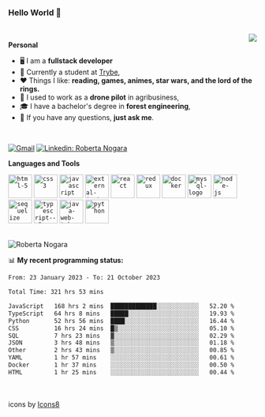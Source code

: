 ### Hello World 👋

<br />

<img align="right" src="https://github.blog/wp-content/uploads/2018/10/46896184-b679fc80-ce30-11e8-88bf-921e9b788f7c.gif?resize=200%2C200"  />

**Personal**
- 🖥️ I am a **fullstack developer**
- 📖 Currently a student at [Trybe](https://www.betrybe.com/),
- ❤️ Things I like: **reading, games, animes, star wars, and the lord of the rings.** 
- 🌾 I used to work as a **drone pilot** in agribusiness,
- 🎓 I have a bachelor's degree in **forest engineering**,
- 💬 If you have any questions, **just ask me**.

<br />

[![Gmail](https://img.icons8.com/neon/96/gmail.png)](mailto:r.nogara.dev@gmail.com)
[![Linkedin: Roberta Nogara](https://img.icons8.com/neon/96/linkedin.png)](https://www.linkedin.com/in/robertanogara/)

**Languages and Tools**  

<code><img width="48" height="48" src="https://img.icons8.com/fluency/48/html-5.png" alt="html-5"/></code>
<code><img width="48" height="48" src="https://img.icons8.com/fluency/48/css3.png" alt="css3"/></code>
<code><img width="48" height="48" src="https://img.icons8.com/fluency/48/javascript.png" alt="javascript"/></code>
<code><img width="48" height="48" src="https://img.icons8.com/external-tal-revivo-color-tal-revivo/48/external-jest-can-collect-code-coverage-information-from-entire-projects-logo-color-tal-revivo.png" alt="external-jest-can-collect-code-coverage-information-from-entire-projects-logo-color-tal-revivo"/></code>
<code><img width="48" height="48" src="https://img.icons8.com/office/40/react.png" alt="react"/></code>
<code><img width="48" height="48" src="https://img.icons8.com/color/48/redux.png" alt="redux"/></code>
<code><img width="48" height="48" src="https://img.icons8.com/fluency/48/docker.png" alt="docker"/></code>
<code><img width="48" height="48" src="https://img.icons8.com/fluency/48/mysql-logo.png" alt="mysql-logo"/></code>
<code><img width="48" height="48" src="https://img.icons8.com/fluency/48/node-js.png" alt="node-js"/></code>
<code><img width="48" height="48" src="https://cdn.icon-icons.com/icons2/2415/PNG/512/sequelize_original_logo_icon_146348.png" alt="sequelize"/></code>
<code><img width="48" height="48" src="https://img.icons8.com/fluency/48/typescript--v2.png" alt="typescript--v2"/></code>
<code><img width="48" height="48" src="https://img.icons8.com/color/48/java-web-token.png" alt="java-web-token"/></code>
<code><img width="48" height="48" src="https://img.icons8.com/fluency/48/python.png" alt="python"/></code>

<br />
<img src="https://github-readme-stats.vercel.app/api?username=rnogara&count_private=true&show_icons=true" alt="Roberta Nogara" />
<br />

📊 **My recent programming status:**
<!--START_SECTION:waka-->

```txt
From: 23 January 2023 - To: 21 October 2023

Total Time: 321 hrs 53 mins

JavaScript   168 hrs 2 mins  █████████████░░░░░░░░░░░░   52.20 %
TypeScript   64 hrs 8 mins   █████░░░░░░░░░░░░░░░░░░░░   19.93 %
Python       52 hrs 56 mins  ████░░░░░░░░░░░░░░░░░░░░░   16.44 %
CSS          16 hrs 24 mins  █▒░░░░░░░░░░░░░░░░░░░░░░░   05.10 %
SQL          7 hrs 23 mins   ▓░░░░░░░░░░░░░░░░░░░░░░░░   02.29 %
JSON         3 hrs 48 mins   ▒░░░░░░░░░░░░░░░░░░░░░░░░   01.18 %
Other        2 hrs 43 mins   ▒░░░░░░░░░░░░░░░░░░░░░░░░   00.85 %
YAML         1 hr 57 mins    ░░░░░░░░░░░░░░░░░░░░░░░░░   00.61 %
Docker       1 hr 37 mins    ░░░░░░░░░░░░░░░░░░░░░░░░░   00.50 %
HTML         1 hr 25 mins    ░░░░░░░░░░░░░░░░░░░░░░░░░   00.44 %
```

<!--END_SECTION:waka-->

<br />
<br />
icons by <a href="https://icons8.com">Icons8</a>
